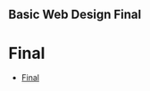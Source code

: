 ## Basic Web Design Final

<h1>Final</h1>

<ul>
<li><a href="Final/index.html" Target="_blank">Final</a></li>


</ul>
